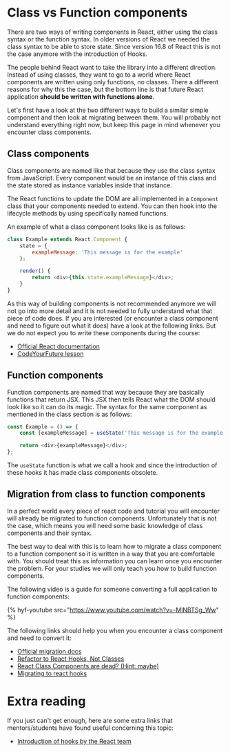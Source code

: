 # Class vs Function components

There are two ways of writing components in React, either using the class syntax or the function syntax. In older versions of React we needed the class syntax to be able to store state. Since version 16.8 of React this is not the case anymore with the introduction of Hooks.

The people behind React want to take the library into a different direction. Instead of using classes, they want to go to a world where React components are written using only functions, no classes. There a different reasons for why this the case, but the bottom line is that future React application **should be written with functions alone**.

Let's first have a look at the two different ways to build a similar simple component and then look at migrating between them. You will probably not understand everything right now, but keep this page in mind whenever you encounter class components.

## Class components

Class components are named like that because they use the class syntax from JavaScript. Every component would be an instance of this class and the state stored as instance variables inside that instance.

The React functions to update the DOM are all implemented in a `Component` class that your components needed to extend. You can then hook into the lifecycle methods by using specifically named functions.

An example of what a class component looks like is as follows:

```js
class Example extends React.Component {
    state = {
        exampleMessage: 'This message is for the example'
    };

    render() {
        return <div>{this.state.exampleMessage}</div>;
    }
}
```

As this way of building components is not recommended anymore we will not go into more detail and it is not needed to fully understand what that piece of code does. If you are interested (or encounter a class component and need to figure out what it does) have a look at the following links. But we do not expect you to write these components during the course:

-   [Official React documentation](https://reactjs.org/docs/react-component.html)
-   [CodeYourFuture lesson](https://syllabus.codeyourfuture.io/react/class-components/lesson)

## Function components

Function components are named that way because they are basically functions that return JSX. This JSX then tells React what the DOM should look like so it can do its magic. The syntax for the same component as mentioned in the class section is as follows:

```js
const Example = () => {
    const [exampleMessage] = useState('This message is for the example');

    return <div>{exampleMessage}</div>;
};
```

The `useState` function is what we call a hook and since the introduction of these hooks it has made class components obsolete.

## Migration from class to function components

In a perfect world every piece of react code and tutorial you will encounter will already be migrated to function components. Unfortunately that is not the case, which means you will need some basic knowledge of class components and their syntax.

The best way to deal with this is to learn how to migrate a class component to a function component so it is written in a way that you are comfortable with. You should treat this as information you can learn once you encounter the problem. For your studies we will only teach you how to build function components.

The following video is a guide for someone converting a full application to function components:

{% hyf-youtube src="https://www.youtube.com/watch?v=-MlNBTSg_Ww" %}

The following links should help you when you encounter a class component and need to convert it:

-   [Official migration docs](https://reactjs.org/docs/hooks-faq.html#from-classes-to-hooks)
-   [Refactor to React Hooks, Not Classes](https://rangle.io/blog/refactor-to-react-hooks-not-classes/)
-   [React Class Components are dead? (Hint: maybe)](https://itnext.io/react-class-components-are-dead-hint-not-yet-1d0a151173b8)
-   [Migrating to react hooks](https://dev.to/subdeveloper/migrating-from-class-components-to-react-hooks-4lp3)

# Extra reading

If you just can't get enough, here are some extra links that mentors/students have found useful concerning this topic:

-   [Introduction of hooks by the React team](https://reactjs.org/docs/hooks-intro.html)
